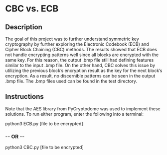 # CBC vs. ECB

## Description
The goal of this project was to further understand symmetric key cryptography by further exploring the Electronic Codebook (ECB) and Cipher Block Chaining (CBC) methods. The results showed that ECB does not handle encrypting patterns well since all blocks are encrypted with the same key. For this reason, the output .bmp file still had defining features similar to the input .bmp file. On the other hand, CBC solves this issue by utilizing the previous block’s encryption result as the key for the next block’s encryption. As a result, no discernible patterns can be seen in the output .bmp file. The .bmp files used can be found in the test directory.


## Instructions
Note that the AES library from PyCryptodome was used to implement these solutions. To run either program, enter the following into a terminal:

python3 ECB.py [file to be encrypted]

### -- OR --

python3 CBC.py [file to be encrypted]
